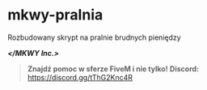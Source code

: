 # mkwy-pralnia
Rozbudowany skrypt na pralnie brudnych pieniędzy

***</MKWY Inc.>***
> **Znajdź pomoc w sferze FiveM i nie tylko!**
> **Discord:** https://discord.gg/tThG2Knc4R
